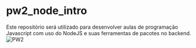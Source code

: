 # pw2_node_intro
Este repositório será utilizado para desenvolver aulas de programação Javascript com uso do NodeJS e suas ferramentas de pacotes no backend.
![PW2](https://github.com/Narutex216Bits/pw2_node_introb/assets/49996462/c377c7c5-39f0-4c91-b612-2331e71d37ca)
